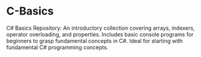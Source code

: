# C-Basics
C# Basics Repository: An introductory collection covering arrays, indexers, operator overloading, and properties. Includes basic console programs for beginners to grasp fundamental concepts in C#. Ideal for starting with fundamental C# programming concepts.
